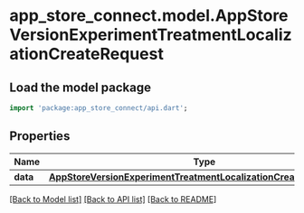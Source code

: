 # app_store_connect.model.AppStoreVersionExperimentTreatmentLocalizationCreateRequest

## Load the model package
```dart
import 'package:app_store_connect/api.dart';
```

## Properties
Name | Type | Description | Notes
------------ | ------------- | ------------- | -------------
**data** | [**AppStoreVersionExperimentTreatmentLocalizationCreateRequestData**](AppStoreVersionExperimentTreatmentLocalizationCreateRequestData.md) |  | 

[[Back to Model list]](../README.md#documentation-for-models) [[Back to API list]](../README.md#documentation-for-api-endpoints) [[Back to README]](../README.md)


